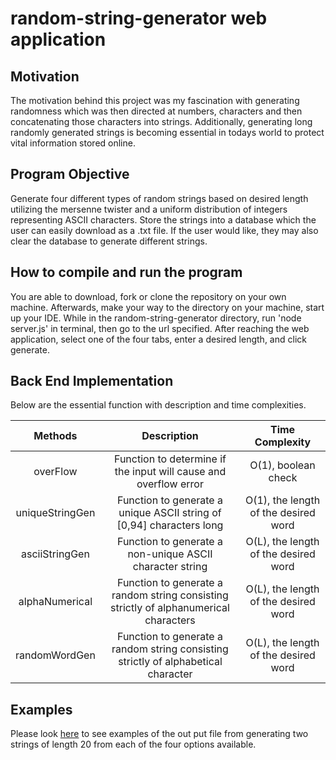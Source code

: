 # random-string-generator web application

## Motivation
The motivation behind this project was my fascination with generating randomness 
which was then directed at numbers, characters and then concatenating those 
characters into strings. Additionally, generating long randomly generated 
strings is becoming essential in todays world to protect vital 
information stored online.

## Program Objective 
Generate four different types of random strings based on desired length utilizing 
the mersenne twister and a uniform distribution of integers representing ASCII 
characters. Store the strings into a database which the user can easily download 
as a .txt file. If the user would like, they may also clear the database to 
generate different strings. 

## How to compile and run the program
You are able to download, fork or clone the repository on your own machine. 
Afterwards, make your way to the directory on your machine, start up your IDE.
While in the random-string-generator directory, run 'node server.js' in terminal, 
then go to the url specified. After reaching the web application, select 
one of the four tabs, enter a desired length, and click generate.


## Back End Implementation 

Below are the essential function with description and time complexities.

| **Methods**     | **Description** | **Time Complexity** |
|:---------------:|:---------------:|:-------------------:|
| overFlow        | Function to determine if the input will cause and overflow error | O(1), boolean check |
| uniqueStringGen | Function to generate a unique ASCII string of [0,94] characters long | O(1), the length of the desired word |
| asciiStringGen  | Function to generate a non-unique ASCII character string | O(L), the length of the desired word |
| alphaNumerical  | Function to generate a random string consisting strictly of alphanumerical characters | O(L), the length of the desired word |
| randomWordGen   | Function to generate a random string consisting strictly of alphabetical character | O(L), the length of the desired word |


## Examples
Please look [here](https://github.com/Herbie001/random-string-generator/tree/main/examples) 
to see examples of the out put file from generating two strings of length 20 from 
each of the four options available.